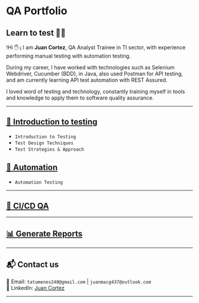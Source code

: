 # QA Portfolio

## Learn to test 👨‍💻

!Hi 🖐️¡ I am **Juan Cortez**, QA Analyst Trainee in TI sector, with experience performing manual testing with automation testing.

During my career, I have worked with technologies such as Selenium Webdriver, Cucumber (BDD), in Java, also used Postman for API testing, and am currently learning API test automation with REST Assured.

I loved word of testing and technology, constantly training myself in tools and knowledge to apply them to software quality assurance.

---

## [📄 Introduction to testing](https://github.com/JuanCG437/qa-portfolio/new/main/testing-documentation)

- `Introduction to Testing`
- `Test Design Techniques`
- `Test Strategies & Approach`

## [🧪 Automation](https://github.com/JuanCG437/qa-portfolio/blob/main/testing-documentation/02-automation-testing.md)

- `Automation Testing`
  
---

## [🔁 CI/CD QA]()

---

## [📊 Generate Reports]()

---

## 📬 Contact us

 📧 Email: `tatumenes240@gmail.com` | `juanmacg437@outlook.com`<br>
 🔗 LinkedIn: [Juan Cortez](https://www.linkedin.com/in/juan-cortez-6bb839376/)

---





